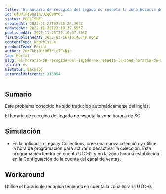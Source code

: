 ```yaml
---
title: 'El horario de recogida del legado no respeta la zona horaria de SC.'
id: 6f0P1Fe9ha1hLQZq80QYOL
status: PUBLISHED
createdAt: 2022-01-23T02:35:26.292Z
updatedAt: 2022-11-25T22:10:37.553Z
publishedAt: 2022-11-25T22:10:37.553Z
firstPublishedAt: 2022-03-16T16:46:49.804Z
contentType: knownIssue
productTeam: Portal
author: 2mXZkbi0oi061KicTExNjo
tag: Portal
slug: el-horario-de-recogida-del-legado-no-respeta-la-zona-horaria-de-sc
locale: es
kiStatus: Backlog
internalReference: 316054
---
```


## Sumario

<div class="alert alert-info">
  <p>Este problema conocido ha sido traducido automáticamente del inglés.</p>
</div>


El horario de recogida del legado no respeta la zona horaria de SC.



## Simulación


- En la aplicación Legacy Collections, cree una nueva colección y utilice la hora de programación para activar o desactivar la colección. Esta programación tendrá en cuenta UTC-0, y no la zona horaria establecida en la Configuración de la cuenta del canal de ventas.



## Workaround


Utilice el horario de recogida teniendo en cuenta la zona horaria UTC-0.


